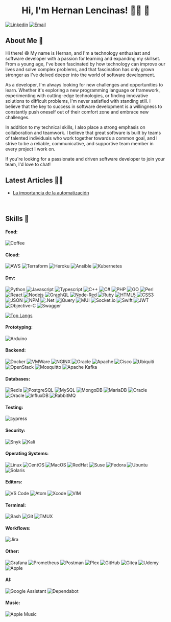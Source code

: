 <h1 align="center">Hi, I'm Hernan Lencinas! 👨‍💻 🚀</h1>

[![Linkedin](https://img.shields.io/badge/-LinkedIn-blue?style=flat&logo=Linkedin&logoColor=white&link=https://www.linkedin.com/in/hernan-lencinas-222816192/)](https://www.linkedin.com/in/hernan-lencinas-222816192/)
[![Email](https://img.shields.io/badge/-Email-c14438?style=flat&logo=Gmail&logoColor=white&link=mailto:mail@brennanbrown.ca)](mailto:lencinas.hernan@gmail.com)

## About Me :wave:

Hi there! :smile: My name is Hernan, and I'm a technology enthusiast and software developer with a passion for learning and expanding my skillset. From a young age, I've been fascinated by how technology can improve our lives and solve complex problems, and that fascination has only grown stronger as I've delved deeper into the world of software development.

As a developer, I'm always looking for new challenges and opportunities to learn. Whether it's exploring a new programming language or framework, experimenting with cutting-edge technologies, or finding innovative solutions to difficult problems, I'm never satisfied with standing still. I believe that the key to success in software development is a willingness to constantly push oneself out of their comfort zone and embrace new challenges.

In addition to my technical skills, I also place a strong emphasis on collaboration and teamwork. I believe that great software is built by teams of talented individuals who work together towards a common goal, and I strive to be a reliable, communicative, and supportive team member in every project I work on.

If you're looking for a passionate and driven software developer to join your team, I'd love to chat!
<br/>

## Latest Articles 👨‍💻

- [La importancia de la automatización](https://github.com/HernanLencinas/HernanLencinas/blob/main/la_importancia_de_la_automatizacion.md)
<br/>

## Skills 🏅

#### Food: 

![Coffee](https://img.shields.io/badge/Coffee-ffdd00?style=for-the-badge&logo=buy-me-a-coffee&logoColor=black)
#### Cloud: 

![AWS](https://img.shields.io/badge/Amazon_AWS-232F3E?style=for-the-badge&logo=amazon-aws&logoColor=white)
![Terraform](https://img.shields.io/badge/Terraform-7B42BC?style=for-the-badge&logo=terraform&logoColor=white)
![Heroku](https://img.shields.io/badge/Heroku-430098?style=for-the-badge&logo=heroku&logoColor=white)
![Ansible](https://img.shields.io/badge/Ansible-000000?style=for-the-badge&logo=ansible&logoColor=white)
![Kubernetes](https://img.shields.io/badge/kubernetes-326ce5.svg?&style=for-the-badge&logo=kubernetes&logoColor=white)

#### Dev: 

![Python](https://img.shields.io/badge/Python-3776AB?style=for-the-badge&logo=python&logoColor=white)
![Javascript](https://img.shields.io/badge/JavaScript-323330?style=for-the-badge&logo=javascript&logoColor=F7DF1E)
![Typescript](https://img.shields.io/badge/TypeScript-007ACC?style=for-the-badge&logo=typescript&logoColor=white)
![C++](https://img.shields.io/badge/C%2B%2B-00599C?style=for-the-badge&logo=c%2B%2B&logoColor=white)
![C#](https://img.shields.io/badge/c%23-%23239120.svg?style=for-the-badge&logo=c-sharp&logoColor=white)
![PHP](https://img.shields.io/badge/PHP-777BB4?style=for-the-badge&logo=php&logoColor=white)
![GO](https://img.shields.io/badge/Golang-00ADD8?style=for-the-badge&logo=go&logoColor=white)
![Perl](https://img.shields.io/badge/Perl-39457E?style=for-the-badge&logo=perl&logoColor=white)
![React](https://img.shields.io/badge/React-20232A?style=for-the-badge&logo=react&logoColor=61DAFB)
![Nodejs](https://img.shields.io/badge/Node.js-339933?style=for-the-badge&logo=nodedotjs&logoColor=white)
![GraphQL](https://img.shields.io/badge/GraphQl-E10098?style=for-the-badge&logo=graphql&logoColor=white)
![Node-Red](https://img.shields.io/badge/Node--Red-8F0000?style=for-the-badge&logo=nodered&logoColor=white)
![Ruby](https://img.shields.io/badge/ruby-%23CC342D.svg?style=for-the-badge&logo=ruby&logoColor=white)
![HTML5](https://img.shields.io/badge/HTML5-E34F26?style=for-the-badge&logo=html5&logoColor=white)
![CSS3](https://img.shields.io/badge/css3-%231572B6.svg?style=for-the-badge&logo=css3&logoColor=white)
![JSON](https://img.shields.io/badge/json-5E5C5C?style=for-the-badge&logo=json&logoColor=white)
![NPM](https://img.shields.io/badge/NPM-%23CB3837.svg?style=for-the-badge&logo=npm&logoColor=white)
![.Net](https://img.shields.io/badge/.NET-5C2D91?style=for-the-badge&logo=.net&logoColor=white)
![jQuery](https://img.shields.io/badge/jquery-%230769AD.svg?style=for-the-badge&logo=jquery&logoColor=white)
![MUI](https://img.shields.io/badge/MUI-%230081CB.svg?style=for-the-badge&logo=mui&logoColor=white)
![Socket.io](https://img.shields.io/badge/Socket.io-black?style=for-the-badge&logo=socket.io&badgeColor=010101)
![Swift](https://img.shields.io/badge/swift-F54A2A?style=for-the-badge&logo=swift&logoColor=white)
![JWT](https://img.shields.io/badge/JWT-black?style=for-the-badge&logo=JSON%20web%20tokens)
![Objective-C](https://img.shields.io/badge/OBJECTIVE--C-%233A95E3.svg?style=for-the-badge&logo=apple&logoColor=white)
![Swagger](https://img.shields.io/badge/-Swagger-%23Clojure?style=for-the-badge&logo=swagger&logoColor=white)

[![Top Langs](https://github-readme-stats.vercel.app/api/top-langs/?username=hernanlencinas&hide_progress=true)](https://github.com/hernanlencinas/github-readme-stats)

<!-- [![Top Langs](https://github-readme-stats.vercel.app/api/top-langs/?username=hernanlencinas&langs_count=8)](https://github.com/hernanlencinas/github-readme-stats) -->

#### Prototyping: 

![Arduino](https://img.shields.io/badge/Arduino-00979D?style=for-the-badge&logo=Arduino&logoColor=white)


#### Backend: 

![Docker](https://img.shields.io/badge/Docker-2CA5E0?style=for-the-badge&logo=docker&logoColor=white)
![VMWare](https://img.shields.io/badge/VMware-231f20?style=for-the-badge&logo=VMware&logoColor=white)
![NGINX](https://img.shields.io/badge/Nginx-009639?style=for-the-badge&logo=nginx&logoColor=white)
![Oracle](https://img.shields.io/badge/Oracle%20ExaLogic-F80000?style=for-the-badge&logo=Oracle&logoColor=white)
![Apache](https://img.shields.io/badge/apache-%23D42029.svg?style=for-the-badge&logo=apache&logoColor=white)
![Cisco](https://img.shields.io/badge/cisco-%23049fd9.svg?style=for-the-badge&logo=cisco&logoColor=black)
![Ubiquiti](https://img.shields.io/badge/ubiquiti-%230559C9.svg?style=for-the-badge&logo=ubiquiti&logoColor=white)
![OpenStack](https://img.shields.io/badge/Openstack-%23f01742.svg?style=for-the-badge&logo=openstack&logoColor=white)
![Mosquitto](https://img.shields.io/badge/mosquitto-%233C5280.svg?style=for-the-badge&logo=eclipsemosquitto&logoColor=white)
![Apache Kafka](https://img.shields.io/badge/Apache%20Kafka-000?style=for-the-badge&logo=apachekafka)

#### Databases: 

![Redis](https://img.shields.io/badge/redis-%23DD0031.svg?&style=for-the-badge&logo=redis&logoColor=white)
![PostgreSQL](https://img.shields.io/badge/PostgreSQL-316192?style=for-the-badge&logo=postgresql&logoColor=white)
![MySQL](https://img.shields.io/badge/MySQL-00000F?style=for-the-badge&logo=mysql&logoColor=white)
![MongoDB](https://img.shields.io/badge/MongoDB-4EA94B?style=for-the-badge&logo=mongodb&logoColor=white)
![MariaDB](https://img.shields.io/badge/MariaDB-003545?style=for-the-badge&logo=mariadb&logoColor=white)
![Oracle](https://img.shields.io/badge/Oracle%20Database-F80000?style=for-the-badge&logo=Oracle&logoColor=white)
![Oracle](https://img.shields.io/badge/Oracle%20Exadata-F80000?style=for-the-badge&logo=Oracle&logoColor=white)
![InfluxDB](https://img.shields.io/badge/InfluxDB-22ADF6?style=for-the-badge&logo=InfluxDB&logoColor=white)
![RabbitMQ](https://img.shields.io/badge/rabbitmq-%23FF6600.svg?&style=for-the-badge&logo=rabbitmq&logoColor=white)

#### Testing:

![cypress](https://img.shields.io/badge/-cypress-%23E5E5E5?style=for-the-badge&logo=cypress&logoColor=058a5e)
#### Security:

![Snyk](https://img.shields.io/badge/Snyk-4C4A73?style=for-the-badge&logo=snyk&logoColor=white)
![Kali](https://img.shields.io/badge/Kali-268BEE?style=for-the-badge&logo=kalilinux&logoColor=white)

#### Operating Systems:

![Linux](https://img.shields.io/badge/Linux-FCC624?style=for-the-badge&logo=linux&logoColor=black)
![CentOS](https://img.shields.io/badge/Cent%20OS-262577?style=for-the-badge&logo=CentOS&logoColor=white)
![MacOS](https://img.shields.io/badge/mac%20os-000000?style=for-the-badge&logo=apple&logoColor=white)
![RedHat](https://img.shields.io/badge/Red%20Hat-EE0000?style=for-the-badge&logo=redhat&logoColor=white)
![Suse](https://img.shields.io/badge/SUSE-0C322C?style=for-the-badge&logo=SUSE&logoColor=white)
![Fedora](https://img.shields.io/badge/Fedora-294172?style=for-the-badge&logo=fedora&logoColor=white)
![Ubuntu](https://img.shields.io/badge/Ubuntu-E95420?style=for-the-badge&logo=ubuntu&logoColor=white)
![Solaris](https://img.shields.io/badge/Solaris-F80000?style=for-the-badge&logo=oracle&logoColor=white)

#### Editors:

![VS Code](https://img.shields.io/badge/VSCode-0078D4?style=for-the-badge&logo=visual%20studio%20code&logoColor=white)
![Atom](https://img.shields.io/badge/Atom-%2366595C.svg?style=for-the-badge&logo=atom&logoColor=white)
![Xcode](https://img.shields.io/badge/Xcode-007ACC?style=for-the-badge&logo=Xcode&logoColor=white)
![VIM](https://img.shields.io/badge/VIM-%2311AB00.svg?&style=for-the-badge&logo=vim&logoColor=white)

#### Terminal:

![Bash](https://img.shields.io/badge/GNU%20Bash-4EAA25?style=for-the-badge&logo=GNU%20Bash&logoColor=white)
![Git](https://img.shields.io/badge/GIT-E44C30?style=for-the-badge&logo=git&logoColor=white)
![TMUX](https://img.shields.io/badge/tmux-1BB91F?style=for-the-badge&logo=tmux&logoColor=white)

#### Workflows:

![Jira](https://img.shields.io/badge/Jira-0052CC?style=for-the-badge&logo=Jira&logoColor=white)

#### Other:

![Grafana](https://img.shields.io/badge/grafana-%23F46800.svg?style=for-the-badge&logo=grafana&logoColor=white)
![Prometheus](https://img.shields.io/badge/Prometheus-E6522C?style=for-the-badge&logo=Prometheus&logoColor=white)
![Postman](https://img.shields.io/badge/Postman-FF6C37?style=for-the-badge&logo=postman&logoColor=white)
![Plex](https://img.shields.io/badge/plex-%23E5A00D.svg?style=for-the-badge&logo=plex&logoColor=white)
![GitHub](https://img.shields.io/badge/github-%23121011.svg?style=for-the-badge&logo=github&logoColor=white)
![Gitea](https://img.shields.io/badge/Gitea-34495E?style=for-the-badge&logo=gitea&logoColor=5D9425)
![Udemy](https://img.shields.io/badge/Udemy-A435F0?style=for-the-badge&logo=Udemy&logoColor=white)
![Apple](https://img.shields.io/badge/Apple-%23000000.svg?style=for-the-badge&logo=apple&logoColor=white)

#### AI:

![Google Assistant](https://img.shields.io/badge/google%20assistant-4285F4?style=for-the-badge&logo=google%20assistant&logoColor=white)
![Dependabot](https://img.shields.io/badge/dependabot-025E8C?style=for-the-badge&logo=dependabot&logoColor=white)

#### Music:

![Apple Music](https://img.shields.io/badge/Apple_Music-9933CC?style=for-the-badge&logo=apple-music&logoColor=white)

<!-- ![RHCS](https://images.credly.com/size/220x220/images/572de0ba-2c59-4816-a59d-b0e1687e45ee/image.png)
![RHCS](https://images.credly.com/size/220x220/images/b6cf67d4-0533-495b-acfe-9d08bb50bef1/image.png)
![RHCS]() -->

<!--More badges: https://github.com/badges/shields/blob/master/doc/logos.md -->
